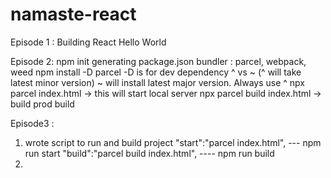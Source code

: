 # namaste-react
Episode 1 :
 Building React Hello World 

 Episode 2: 
 npm init
 generating package.json
 bundler : parcel, webpack, weed
 npm install -D parcel   -D is for dev dependency
 ^ vs ~ (^ will take latest minor version)
~ will install latest major version. Always use ^
npx parcel index.html -> this will start local server
npx parcel build index.html -> build prod build

Episode3 :
1. wrote script to run and build project
       "start":"parcel index.html",  --- npm run start
    "build":"parcel build index.html", ---- npm run build 
2.
